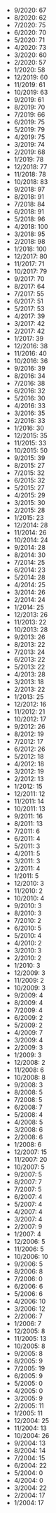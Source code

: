 *  9/2020: 67
*  8/2020: 62
*  7/2020: 75
*  6/2020: 70
*  5/2020: 71
*  4/2020: 73
*  3/2020: 60
*  2/2020: 57
*  1/2020: 58
*  12/2019: 60
*  11/2019: 61
*  10/2019: 63
*  9/2019: 61
*  8/2019: 70
*  7/2019: 66
*  6/2019: 75
*  5/2019: 79
*  4/2019: 75
*  3/2019: 74
*  2/2019: 68
*  1/2019: 78
*  12/2018: 77
*  11/2018: 78
*  10/2018: 83
*  9/2018: 97
*  8/2018: 91
*  7/2018: 84
*  6/2018: 91
*  5/2018: 96
*  4/2018: 100
*  3/2018: 95
*  2/2018: 98
*  1/2018: 100
*  12/2017: 80
*  11/2017: 71
*  10/2017: 79
*  9/2017: 70
*  8/2017: 64
*  7/2017: 55
*  6/2017: 51
*  5/2017: 53
*  4/2017: 39
*  3/2017: 42
*  2/2017: 42
*  1/2017: 39
*  12/2016: 38
*  11/2016: 40
*  10/2016: 36
*  9/2016: 39
*  8/2016: 34
*  7/2016: 38
*  6/2016: 32
*  5/2016: 30
*  4/2016: 33
*  3/2016: 35
*  2/2016: 33
*  1/2016: 30
*  12/2015: 35
*  11/2015: 33
*  10/2015: 50
*  9/2015: 39
*  8/2015: 27
*  7/2015: 32
*  6/2015: 32
*  5/2015: 27
*  4/2015: 29
*  3/2015: 30
*  2/2015: 28
*  1/2015: 23
*  12/2014: 28
*  11/2014: 26
*  10/2014: 24
*  9/2014: 28
*  8/2014: 30
*  7/2014: 25
*  6/2014: 23
*  5/2014: 28
*  4/2014: 25
*  3/2014: 26
*  2/2014: 24
*  1/2014: 25
*  12/2013: 26
*  11/2013: 22
*  10/2013: 28
*  9/2013: 26
*  8/2013: 22
*  7/2013: 24
*  6/2013: 22
*  5/2013: 22
*  4/2013: 28
*  3/2013: 18
*  2/2013: 22
*  1/2013: 25
*  12/2012: 16
*  11/2012: 21
*  10/2012: 17
*  9/2012: 26
*  8/2012: 19
*  7/2012: 17
*  6/2012: 26
*  5/2012: 18
*  4/2012: 18
*  3/2012: 19
*  2/2012: 13
*  1/2012: 15
*  12/2011: 12
*  11/2011: 14
*  10/2011: 13
*  9/2011: 16
*  8/2011: 13
*  7/2011: 6
*  6/2011: 4
*  5/2011: 3
*  4/2011: 5
*  3/2011: 3
*  2/2011: 4
*  1/2011: 5
*  12/2010: 3
*  11/2010: 2
*  10/2010: 4
*  9/2010: 3
*  8/2010: 3
*  7/2010: 2
*  6/2010: 5
*  5/2010: 4
*  4/2010: 2
*  3/2010: 3
*  2/2010: 2
*  1/2010: 3
*  12/2009: 3
*  11/2009: 2
*  10/2009: 3
*  9/2009: 4
*  8/2009: 4
*  7/2009: 4
*  6/2009: 2
*  5/2009: 2
*  4/2009: 7
*  3/2009: 4
*  2/2009: 3
*  1/2009: 3
*  12/2008: 2
*  11/2008: 6
*  10/2008: 8
*  9/2008: 3
*  8/2008: 5
*  7/2008: 5
*  6/2008: 7
*  5/2008: 4
*  4/2008: 5
*  3/2008: 6
*  2/2008: 6
*  1/2008: 6
*  12/2007: 15
*  11/2007: 20
*  10/2007: 5
*  9/2007: 5
*  8/2007: 7
*  7/2007: 5
*  6/2007: 4
*  5/2007: 4
*  4/2007: 4
*  3/2007: 4
*  2/2007: 9
*  1/2007: 4
*  12/2006: 5
*  11/2006: 5
*  10/2006: 10
*  9/2006: 5
*  8/2006: 8
*  7/2006: 0
*  6/2006: 6
*  5/2006: 6
*  4/2006: 10
*  3/2006: 12
*  2/2006: 7
*  1/2006: 7
*  12/2005: 8
*  11/2005: 13
*  10/2005: 8
*  9/2005: 8
*  8/2005: 9
*  7/2005: 19
*  6/2005: 9
*  5/2005: 0
*  4/2005: 0
*  3/2005: 9
*  2/2005: 11
*  1/2005: 11
*  12/2004: 25
*  11/2004: 13
*  10/2004: 26
*  9/2004: 13
*  8/2004: 14
*  7/2004: 15
*  6/2004: 22
*  5/2004: 0
*  4/2004: 0
*  3/2004: 22
*  2/2004: 17
*  1/2004: 17